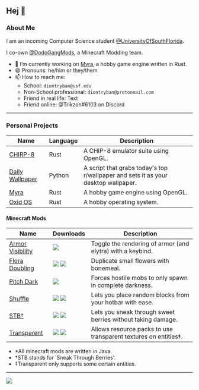 ## Hej 👋

### About Me

I am an incoming Computer Science student [@UniversityOfSouthFlorida](https://github.com/University-of-South-Florida).

I co-own [@DodoGangMods](https://github.com/dodogang), a Minecraft Modding team.

- 🔭 I’m currently working on [Myra](https://github.com/trikzon/myra), a hobby game engine written in Rust.
- 😄 Pronouns: he/him or they/them
- 📫 How to reach me:
  - School: `diontryban@usf.edu`
  - Non-School professional: `diontryban@protonmail.com`
  - Friend in real life: Text
  - Friend online: @Trikzon#6103 on Discord

<!--
**Trikzon/trikzon** is a ✨ _special_ ✨ repository because its `README.md` (this file) appears on your GitHub profile.

Here are some ideas to get you started:

- 🔭 I’m currently working on ...
- 🌱 I’m currently learning ...
- 👯 I’m looking to collaborate on ...
- 🤔 I’m looking for help with ...
- 💬 Ask me about ...
- 📫 How to reach me: ...
- 😄 Pronouns: ...
- ⚡ Fun fact: ...
-->

---

### Personal Projects

| Name | Language | Description |
| - | - | - |
| [CHIRP-8](https://github.com/trikzon/chirp-8) | Rust | A CHIP-8 emulator suite using OpenGL. |
| [Daily Wallpaper](https://github.com/trikzon/daily-wallpaper) | Python | A script that grabs today's top r/wallpaper and sets it as your desktop wallpaper. |
| [Myra](https://github.com/trikzon/myra) | Rust | A hobby game engine using OpenGL. |
| [Oxid OS](https://github.com/trikzon/oxid-os) | Rust | A hobby operating system. |

#### Minecraft Mods

| Name | Downloads | Description |
| - | - | - |
| [Armor Visibility](https://github.com/trikzon/armor-visibility) | [![](http://cf.way2muchnoise.eu/full_387962_Downloads.svg)](https://www.curseforge.com/minecraft/mc-mods/armor-visibility) | Toggle the rendering of armor (and elytra) with a keybind. |
| [Flora Doubling](https://github.com/trikzon/flora-doubling) | [![](http://cf.way2muchnoise.eu/full_332831_Fabric.svg)](https://www.curseforge.com/minecraft/mc-mods/flora-doubling-fabric) [![](http://cf.way2muchnoise.eu/full_410507_Forge.svg)](https://www.curseforge.com/minecraft/mc-mods/flora-doubling) | Duplicate small flowers with bonemeal. |
| [Pitch Dark](https://github.com/trikzon/pitch-dark) | [![](http://cf.way2muchnoise.eu/full_503802_Downloads.svg)](https://www.curseforge.com/minecraft/mc-mods/pitch-dark) | Forces hostile mobs to only spawn in complete darkness. |
| [Shuffle](https://github.com/trikzon/shuffle) | [![](http://cf.way2muchnoise.eu/full_360916_Fabric.svg)](https://www.curseforge.com/minecraft/mc-mods/flora-doubling-fabric) [![](http://cf.way2muchnoise.eu/full_411161_Forge.svg)](https://www.curseforge.com/minecraft/mc-mods/flora-doubling-forge) | Lets you place random blocks from your hotbar with ease. |
| [STB†](https://github.com/trikzon/sneak-through-berries) | [![](http://cf.way2muchnoise.eu/full_324945_Fabric.svg)](https://www.curseforge.com/minecraft/mc-mods/sneak-through-berries-fabric) [![](http://cf.way2muchnoise.eu/full_331677_Forge.svg)](https://www.curseforge.com/minecraft/mc-mods/sneak-through-berries-forge) | Lets you sneak through sweet berries without taking damage. |
| [Transparent](https://github.com/trikzon/transparent) | [![](http://cf.way2muchnoise.eu/full_377582_Fabric.svg)](https://www.curseforge.com/minecraft/mc-mods/transparent-fabric) [![](http://cf.way2muchnoise.eu/full_410507_Forge.svg)](https://www.curseforge.com/minecraft/mc-mods/transparent-forge) | Allows resource packs to use transparent textures on entities‡. |

- *All minecraft mods are written in Java.
- †STB stands for 'Sneak Through Berries'.
- ‡Transparent only supports some certain entities.

---

<div>
  <img
    align="center"
    src=https://github-readme-stats.vercel.app/api?username=trikzon&count_private=true&show_icons=true&theme=tokyonight&include_all_commits=true&hide_rank=true&custom_title=Stats
  />
</div>
